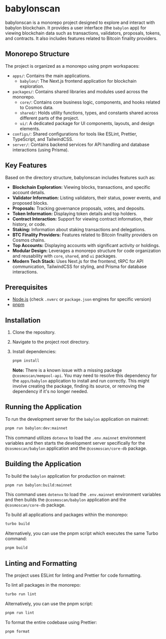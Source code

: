 # babylonscan

babylonscan is a monorepo project designed to explore and interact with babylon blockchain. It provides a user interface (the `babylon` app) for viewing blockchain data such as transactions, validators, proposals, tokens, and contracts. It also includes features related to Bitcoin finality providers.

## Monorepo Structure

The project is organized as a monorepo using pnpm workspaces:

*   `apps/`: Contains the main applications.
    *   `babylon/`: The Next.js frontend application for blockchain exploration.
*   `packages/`: Contains shared libraries and modules used across the monorepo.
    *   `core/`: Contains core business logic, components, and hooks related to Cosmos data.
    *   `shared/`: Holds utility functions, types, and constants shared across different parts of the project.
    *   `ui/`: A dedicated package for UI components, layouts, and design elements.
*   `configs/`: Shared configurations for tools like ESLint, Prettier, TypeScript, and TailwindCSS.
*   `server/`: Contains backend services for API handling and database interactions (using Prisma).

## Key Features

Based on the directory structure, babylonscan includes features such as:

*   **Blockchain Exploration:** Viewing blocks, transactions, and specific account details.
*   **Validator Information:** Listing validators, their status, power events, and proposed blocks.
*   **Proposals:** Tracking governance proposals, votes, and deposits.
*   **Token Information:** Displaying token details and top holders.
*   **Contract Interaction:** Support for viewing contract information, their history, or code.
*   **Staking:** Information about staking transactions and delegations.
*   **BTC Finality Providers:** Features related to Bitcoin finality providers on Cosmos chains.
*   **Top Accounts:** Displaying accounts with significant activity or holdings.
*   **Modular Design:** Leverages a monorepo structure for code organization and reusability with `core`, `shared`, and `ui` packages.
*   **Modern Tech Stack:** Uses Next.js for the frontend, tRPC for API communication, TailwindCSS for styling, and Prisma for database interactions.

## Prerequisites

*   [Node.js](https://nodejs.org/) (check `.nvmrc` or `package.json` engines for specific version)
*   [pnpm](https://pnpm.io/)

## Installation

1.  Clone the repository.
2.  Navigate to the project root directory.
3.  Install dependencies:
    ```bash
    pnpm install
    ```

    **Note:** There is a known issue with a missing package `@cosmoscan/mempool-api`. You may need to resolve this dependency for the `apps/babylon` application to install and run correctly. This might involve creating the package, finding its source, or removing the dependency if it's no longer needed.

## Running the Application

To run the development server for the `babylon` application on mainnet:

```bash
pnpm run babylon:dev:mainnet
```

This command utilizes `dotenvx` to load the `.env.mainnet` environment variables and then starts the development server specifically for the `@cosmoscan/babylon` application and the `@cosmoscan/core-db` package.

## Building the Application

To build the `babylon` application for production on mainnet:

```bash
pnpm run babylon:build:mainnet
```
This command uses `dotenvx` to load the `.env.mainnet` environment variables and then builds the `@cosmoscan/babylon` application and the `@cosmoscan/core-db` package.

To build all applications and packages within the monorepo:
```bash
turbo build
```
Alternatively, you can use the pnpm script which executes the same Turbo command:
```bash
pnpm build
```

## Linting and Formatting

The project uses ESLint for linting and Prettier for code formatting.

To lint all packages in the monorepo:
```bash
turbo run lint
```
Alternatively, you can use the pnpm script:
```bash
pnpm run lint
```

To format the entire codebase using Prettier:
```bash
pnpm format
```